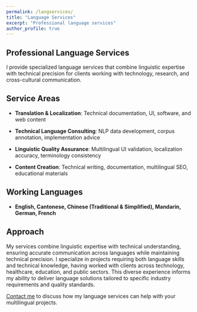```yaml
---
permalink: /langservices/
title: "Language Services"
excerpt: "Professional language services"
author_profile: true
---
```


## Professional Language Services

I provide specialized language services that combine linguistic expertise with technical precision for clients working with technology, research, and cross-cultural communication.

## Service Areas

* **Translation & Localization**: Technical documentation, UI, software, and web content

* **Technical Language Consulting**: NLP data development, corpus annotation, implementation advice

* **Linguistic Quality Assurance**: Multilingual UI validation, localization accuracy, terminology consistency

* **Content Creation**: Technical writing, documentation, multilingual SEO, educational materials


## Working Languages

- **English, Cantonese, Chinese (Traditional & Simplified), Mandarin, German, French**


## Approach

My services combine linguistic expertise with technical understanding, ensuring accurate communication across languages while maintaining technical precision. I specialize in projects requiring both language skills and technical knowledge, having worked with clients across technology, healthcare, education, and public sectors. This diverse experience informs my ability to deliver language solutions tailored to specific industry requirements and quality standards.

[Contact me](/contact/) to discuss how my language services can help with your multilingual projects.
